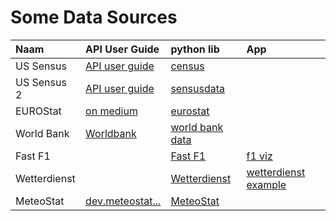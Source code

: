 # Some Data Sources

| Naam         | API User Guide                                                                                                 | python lib                                                     | App                                                                    |
| :----------- | :------------------------------------------------------------------------------------------------------------- | :------------------------------------------------------------- | :--------------------------------------------------------------------- |
| US Sensus    | [API user guide](https://www.census.gov/data/developers/guidance/api-user-guide.html)                          | [census](https://pypi.org/project/census/)                     |                                                                        |
| US Sensus 2  | [API user guide](https://www.census.gov/data/developers/guidance/api-user-guide.html)                          | [sensusdata](https://pypi.org/project/censusdata/)             |                                                                        |
| EUROStat     | [on medium](https://towardsdatascience.com/using-eurostat-statistical-data-on-europe-with-python-2d77c9b7b02b) | [eurostat](https://pypi.org/project/eurostat/)                 |                                                                        |
| World Bank   | [Worldbank](https://data.worldbank.org/)                                                                       | [world bank data](https://pypi.org/project/world-bank-data/)   |                                                                        |
| Fast F1      |                                                                                                                | [Fast F1](https://github.com/theOehrly/Fast-F1)                | [f1 viz](https://github.com/jessbuildsthings/f1-viz)                   |
| Wetterdienst |                                                                                                                | [Wetterdienst](https://wetterdienst.readthedocs.io/en/latest/) | [wetterdienst example](https://wetterdienst.readthedocs.io/en/latest/) |
| MeteoStat    | [dev.meteostat...](https://dev.meteostat.net/)                                                                 | [MeteoStat](https://pypi.org/project/meteostat/)               |                                                                        |

